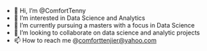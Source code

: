 - 👋 Hi, I’m @ComfortTenny
- 👀 I’m interested in Data Science and Analytics
- 🌱 I’m currently pursuing a masters with a focus in Data Science
- 💞️ I’m looking to collaborate on data science and analytic projects
- 📫 How to reach me @comforttenjier@yahoo.com

<!---
ComfortTenny/ComfortTenny is a ✨ special ✨ repository because its `README.md` (this file) appears on your GitHub profile.
You can click the Preview link to take a look at your changes.
--->
